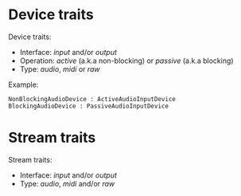 

Device traits
========

Device traits:

- Interface: *input* and/or *output*
- Operation: *active* (a.k.a non-blocking) or *passive* (a.k.a blocking)
- Type: *audio*, *midi* or *raw*

Example:
    
    NonBlockingAudioDevice : ActiveAudioInputDevice
    BlockingAudioDevice : PassiveAudioInputDevice


Stream traits
========

Stream traits:

- Interface: *input* and/or *output*
- Type: *audio*, *midi* and/or *raw*
